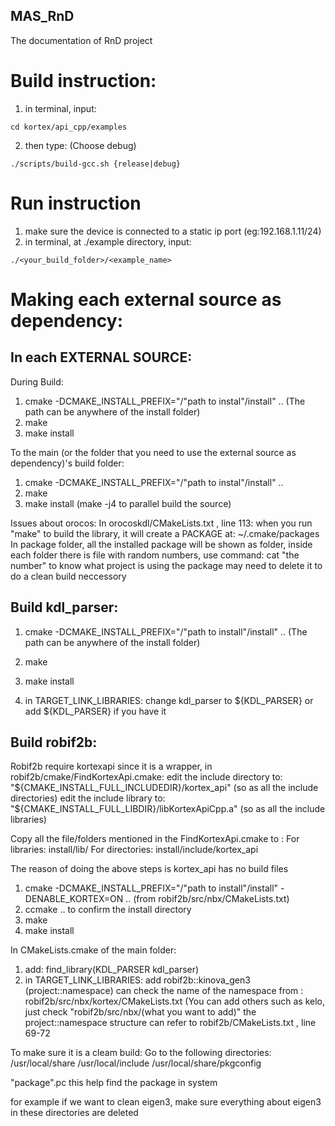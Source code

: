 ## MAS_RnD
The documentation of RnD project

# Build instruction:
1. in terminal, input:
```
cd kortex/api_cpp/examples
```

2. then type: (Choose debug)
```
./scripts/build-gcc.sh {release|debug}
```
# Run instruction
1. make sure the device is connected to a static ip port (eg:192.168.1.11/24)
2. in terminal, at ./example directory, input:
```
./<your_build_folder>/<example_name>
```


# Making each external source as dependency:

## In each EXTERNAL SOURCE:
During Build: 
1. cmake -DCMAKE_INSTALL_PREFIX="/"path to instal"/install" ..  (The path can be anywhere of the install folder)
2. make
3. make install

To the main (or the folder that you need to use the external source as dependency)'s build folder:
1. cmake -DCMAKE_INSTALL_PREFIX="/"path to instal"/install" ..
2. make
3. make install
(make -j4 to parallel build the source)

Issues about orocos:
In orocoskdl/CMakeLists.txt , line 113:
when you run "make" to build the library, it will create a PACKAGE at:  ~/.cmake/packages
In package folder, all the installed package will be shown as folder, inside each folder there is file with random numbers, use command: cat "the number" to know what project is using the package
may need to delete it to do a clean build neccessory


## Build kdl_parser:
1. cmake -DCMAKE_INSTALL_PREFIX="/"path to install"/install" ..  (The path can be anywhere of the install folder)
2. make
3. make install

2. in TARGET_LINK_LIBRARIES: change kdl_parser to ${KDL_PARSER} or add ${KDL_PARSER} if you have it


## Build robif2b:
Robif2b require kortexapi since it is a wrapper, in robif2b/cmake/FindKortexApi.cmake:
edit the include directory to: "${CMAKE_INSTALL_FULL_INCLUDEDIR}/kortex_api"  (so as all the include directories)
edit the include library to:   "${CMAKE_INSTALL_FULL_LIBDIR}/libKortexApiCpp.a" (so as all the include libraries)

Copy all the file/folders mentioned in the FindKortexApi.cmake to :
For libraries: install/lib/
For directories: install/include/kortex_api

The reason of doing the above steps is kortex_api has no build files 

1. cmake -DCMAKE_INSTALL_PREFIX="/"path to install"/install" -DENABLE_KORTEX=ON ..  (from robif2b/src/nbx/CMakeLists.txt)
2. ccmake .. to confirm the install directory
3. make
4. make install

In CMakeLists.cmake of the main folder:
1. add: find_library(KDL_PARSER kdl_parser)
2. in TARGET_LINK_LIBRARIES: add robif2b::kinova_gen3 (project::namespace)
	can check the name of the namespace from : robif2b/src/nbx/kortex/CMakeLists.txt
	(You can add others such as kelo, just check "robif2b/src/nbx/(what you want to add)"
	the project::namespace structure can refer to robif2b/CMakeLists.txt , line 69-72



To make sure it is a cleam build:
Go to the following directories:
/usr/local/share
/usr/local/include
/usr/local/share/pkgconfig

"package".pc this help find the package in system

for example if we want to clean eigen3, make sure everything about eigen3 in these directories are deleted
